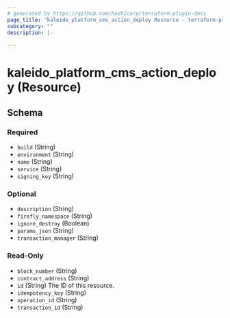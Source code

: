 ```yaml
---
# generated by https://github.com/hashicorp/terraform-plugin-docs
page_title: "kaleido_platform_cms_action_deploy Resource - terraform-provider-kaleido"
subcategory: ""
description: |-
  
---
```


# kaleido_platform_cms_action_deploy (Resource)





<!-- schema generated by tfplugindocs -->
## Schema

### Required

- `build` (String)
- `environment` (String)
- `name` (String)
- `service` (String)
- `signing_key` (String)

### Optional

- `description` (String)
- `firefly_namespace` (String)
- `ignore_destroy` (Boolean)
- `params_json` (String)
- `transaction_manager` (String)

### Read-Only

- `block_number` (String)
- `contract_address` (String)
- `id` (String) The ID of this resource.
- `idempotency_key` (String)
- `operation_id` (String)
- `transaction_id` (String)
